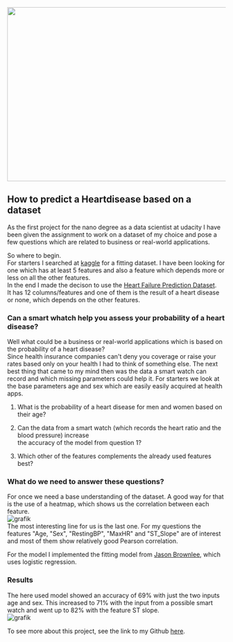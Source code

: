 <img src=https://user-images.githubusercontent.com/96918132/150175572-2937f3d3-8ec7-41dd-ba50-8ec1edb71da3.png width="600" height="400"/>

## How to predict a Heartdisease based on a dataset

As the first project for the nano degree as a data scientist at udacity I have been given the assignment to work on a dataset
of my choice and pose a few questions which are related to business or real-world applications.<br>

So where to begin. <br>
For starters I searched at [kaggle](https://www.kaggle.com/) for a fitting dataset. I have been looking for one which has 
at least 5 features and also a feature which depends more or less on all the other features. <br>
In the end I made the decison to use the [Heart Failure Prediction Dataset](https://www.kaggle.com/fedesoriano/heart-failure-prediction). <br>
It has 12 columns/features and one of them is the result of a heart disease or none, which depends on the other features. 


### Can a smart whatch help you assess your probability of a heart disease?

Well what could be a business or real-world applications which is based on the probability of a heart disease? <br>
Since health insurance companies can't deny you coverage or raise your rates based only on your health I had to think of something else.
The next best thing that came to my mind then was the data a smart watch can record and which missing parameters could help it.
For starters we look at the base parameters age and sex which are easily easily acquired at health apps.
1. What is the probability of a heart disease for men and women based on their age?

2. Can the data from a smart watch (which records the heart ratio and the blood pressure) increase <br>the accuracy of the model from question 1?

3.  Which other of the features complements the already used features best?


### What do we need to answer these questions?
For once we need a base understanding of the dataset. A good way for that is the use of
a heatmap, which shows us the correlation between each feature.<br>
![grafik](https://user-images.githubusercontent.com/96918132/150194474-ac7ab83b-0714-47be-b6fc-94d49b45dfe4.png)<br>
The most interesting line for us is the last one. For my questions the features "Age, "Sex", "RestingBP", "MaxHR" and "ST_Slope" are of interest and
most of them show relatively good Pearson correlation.

For the model I implemented the fitting model from [Jason Brownlee](https://machinelearningmastery.com/how-to-connect-model-input-data-with-predictions-for-machine-learning/), which uses logistic regression.

### Results
The here used model showed an accuracy of 69% with just the two inputs age and sex. This increased to 71%
with the input from a possible smart watch and went up to 82% with the feature ST slope.<br>
![grafik](https://user-images.githubusercontent.com/96918132/150199518-b6a36951-fc3a-46e7-b0cb-8ead919c35e4.png)


To see more about this project, see the link to my Github [here]().
